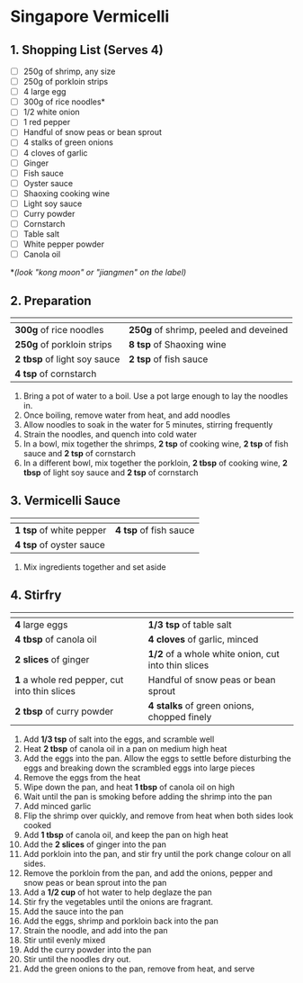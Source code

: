 # Singapore Vermicelli

## 1. Shopping List (Serves 4)
- [ ] 250g of shrimp, any size
- [ ] 250g of porkloin strips
- [ ] 4 large egg
- [ ] 300g of rice noodles*
- [ ] 1/2 white onion
- [ ] 1 red pepper
- [ ] Handful of snow peas or bean sprout
- [ ] 4 stalks of green onions
- [ ] 4 cloves of garlic
- [ ] Ginger
- [ ] Fish sauce
- [ ] Oyster sauce
- [ ] Shaoxing cooking wine
- [ ] Light soy sauce
- [ ] Curry powder
- [ ] Cornstarch
- [ ] Table salt
- [ ] White pepper powder
- [ ] Canola oil

**(look "kong moon" or "jiangmen" on the label)*

## 2. Preparation
|<!-- -->|<!-- -->|
|---|---|
| **300g** of rice noodles | **250g** of shrimp, peeled and deveined |
| **250g** of porkloin strips | **8 tsp** of Shaoxing wine |
| **2 tbsp** of light soy sauce | **2 tsp** of fish sauce |
| **4 tsp** of cornstarch | |


1. Bring a pot of water to a boil. Use a pot large enough to lay the noodles in.
2. Once boiling, remove water from heat, and add noodles
3. Allow noodles to soak in the water for 5 minutes, stirring frequently
4. Strain the noodles, and quench into cold water
5. In a bowl, mix together the shrimps, **2 tsp** of cooking wine, **2 tsp** of fish sauce and **2 tsp** of cornstarch
6. In a different bowl, mix together the porkloin, **2 tbsp** of cooking wine, **2 tbsp** of light soy sauce and **2 tsp** of cornstarch

## 3. Vermicelli Sauce
|<!-- -->|<!-- -->|
|---|---|
| **1 tsp** of white pepper | **4 tsp** of fish sauce |
| **4 tsp** of oyster sauce | |

1. Mix ingredients together and set aside

## 4. Stirfry
|<!-- -->|<!-- -->|
|---|---|
| **4** large eggs | **1/3 tsp** of table salt |
| **4 tbsp** of canola oil | **4 cloves** of garlic, minced |
| **2 slices** of ginger | **1/2** of a whole white onion, cut into thin slices |
| **1** a whole red pepper, cut into thin slices | Handful of snow peas or bean sprout |
| **2 tbsp** of curry powder | **4 stalks** of green onions, chopped finely |

1. Add **1/3 tsp** of salt into the eggs, and scramble well
2. Heat **2 tbsp** of canola oil in a pan on medium high heat
3. Add the eggs into the pan. Allow the eggs to settle before disturbing the eggs and breaking down the scrambled eggs into large pieces
4. Remove the eggs from the heat
5. Wipe down the pan, and heat **1 tbsp** of canola oil on high
6. Wait until the pan is smoking before adding the shrimp into the pan
7. Add minced garlic
8. Flip the shrimp over quickly, and remove from heat when both sides look cooked
9. Add **1 tbsp** of canola oil, and keep the pan on high heat
10. Add the **2 slices** of ginger into the pan 
11. Add porkloin into the pan, and stir fry until the pork change colour on all sides.
12. Remove the porkloin from the pan, and add the onions, pepper and snow peas or bean sprout into the pan
13. Add a **1/2 cup** of hot water to help deglaze the pan
14. Stir fry the vegetables until the onions are fragrant.
15. Add the sauce into the pan
16. Add the eggs, shrimp and porkloin back into the pan
17. Strain the noodle, and add into the pan
18. Stir until evenly mixed
19. Add the curry powder into the pan
20. Stir until the noodles dry out.
21. Add the green onions to the pan, remove from heat, and serve

